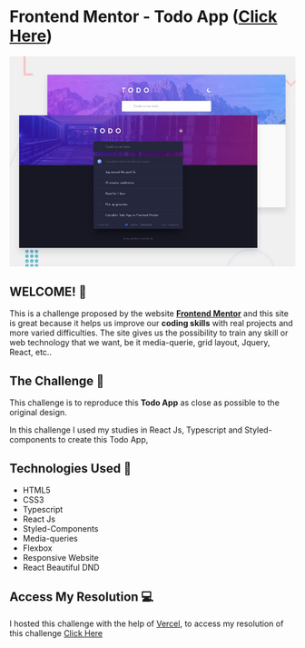 # Frontend Mentor -  Todo App ([Click Here](https://todo-app-samueloliveiraa.vercel.app/))

![Design preview for Todo App ](/src/Images/desktop-preview.jpg)

## WELCOME! 👋

This is a challenge proposed by the website **[Frontend Mentor](https://www.frontendmentor.io)** and this site is great because it helps us improve our **coding skills** with real projects and more varied difficulties. The site gives us the possibility to train any skill or web technology that we want, be it media-querie, grid layout, Jquery, React, etc..

## The Challenge 🎯

This challenge is to reproduce this **Todo App** as close as possible to the original design.

In this challenge I used my studies in React Js, Typescript and Styled-components to create this Todo App, 

## Technologies Used 🧩

* HTML5
* CSS3
* Typescript
* React Js
* Styled-Components
* Media-queries
* Flexbox
* Responsive Website
* React Beautiful DND 

## Access My Resolution 💻

   I hosted this challenge with the help of [Vercel](https://vercel.com), to access my resolution of this challenge [Click Here](https://todo-app-samueloliveiraa.vercel.app/)


